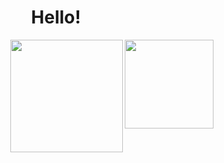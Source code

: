 <h1 align="center">Hello!</h1>
<img align="right" height="142em" src="https://github-readme-stats.vercel.app/api?username=kristenprescott&show_icons=true&theme=onedark&count_private=true&hide=prs,issues,contribs&hide_rank=true&include_all_commits=true&hide_border=true)](https://github.com/kristenprescott/github-readme-stats" />

<img align="right" height="180em" src="https://github-readme-stats.vercel.app/api/top-langs/?username=kristenprescott&layout=compact&theme=onedark&hide_border=true)](https://github.com/kristenprescott/github-readme-stats" />



<!--
**kristenprescott/kristenprescott** is a ✨ _special_ ✨ repository because its `README.md` (this file) appears on your GitHub profile.

Here are some ideas to get you started:

- 🔭 I’m currently working on ...
- 🌱 I’m currently learning ...
- 👯 I’m looking to collaborate on ...
- 🤔 I’m looking for help with ...
- 💬 Ask me about ...
- 📫 How to reach me: ...
- 😄 Pronouns: ...
- ⚡ Fun fact: ...

Visitors:
![visitors](https://visitor-badge.glitch.me/badge?page_id=kristenprescott.kristenprescott)
![visitors](https://visitor-badge.glitch.me/badge?page_id=kristenprescott)

Profile views(colors):
![](https://komarev.com/ghpvc/?username=kristenprescott&color=0e1117)

![](https://komarev.com/ghpvc/?username=kristenprescott&color=0F1218)

Stats:
[![](https://github-readme-stats.vercel.app/api?username=kristenprescott&show_icons=true&theme=darcula&count_private=true&hide=prs,issues,contribs&hide_rank=true&include_all_commits=true&hide_border=true)](https://github.com/kristenprescott/github-readme-stats)

Top Langs:
[![Top Langs](https://github-readme-stats.vercel.app/api/top-langs/?username=kristenprescott&layout=compact&theme=darcula&hide_border=true)](https://github.com/kristenprescott/github-readme-stats)
-->
